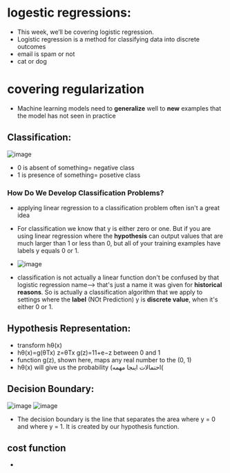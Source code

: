 # logestic regressions:
- This week, we’ll be covering logistic regression.
- Logistic regression is a method for classifying data into discrete outcomes
- email is spam or not
- cat or dog
# covering regularization
- Machine learning models need to **generalize** well to **new** examples that the model has not seen in practice

## Classification:
![image](https://user-images.githubusercontent.com/44142415/117564668-6f287b00-b0c2-11eb-8388-75083290c203.png)
- 0 is absent of something= negative class
- 1 is presence of something= posetive class
### How Do We Develop Classification Problems?
- applying linear regression to a classification problem often isn't a great idea
- For classification we know that y is either zero or one. But if you are using linear regression where the **hypothesis** 
can output values that are much larger than 1 or less than 0,
but all of your training examples have labels y equals 0 or 1. 

- ![image](https://user-images.githubusercontent.com/44142415/117565422-5e7a0400-b0c6-11eb-8926-0c953fc71b7d.png)
- classification is not actually a linear function don't be confused by that logistic regression name--> that's just a name it was given for **historical reasons**.
So is actually a classification
algorithm that we apply to settings where the **label** (NOt Prediction) y is **discrete value**,
when it's either 0 or 1.

## Hypothesis Representation:
- transform hθ(x)
- hθ(x)=g(θTx)    z=θTx   g(z)=11+e−z  between 0 and 1
-  function g(z), shown here, maps any real number to the (0, 1)
- hθ​(x) will give us the probability (احتمالات اینجا مهمه(


## Decision Boundary:
![image](https://user-images.githubusercontent.com/44142415/117577178-efb89d00-b0fd-11eb-9926-cc9dba1519ff.png)
![image](https://user-images.githubusercontent.com/44142415/117577192-019a4000-b0fe-11eb-89c0-d0e8002527bf.png)

- The decision boundary is the line that separates the area where y = 0 and where y = 1. It is created by our hypothesis function.

## cost function
- 


